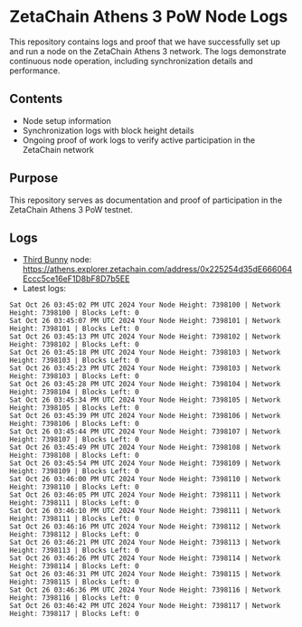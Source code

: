 # ZetaChain Athens 3 PoW Node Logs
This repository contains logs and proof that we have successfully set up and run a node on the ZetaChain Athens 3 network. The logs demonstrate continuous node operation, including synchronization details and performance.

## Contents
- Node setup information
- Synchronization logs with block height details
- Ongoing proof of work logs to verify active participation in the ZetaChain network

## Purpose
This repository serves as documentation and proof of participation in the ZetaChain Athens 3 PoW testnet.

## Logs

- [Third Bunny](https://thirdbunny.xyz/) node: https://athens.explorer.zetachain.com/address/0x225254d35dE666064Eccc5ce16eF1D8bF8D7b5EE
- Latest logs:
```
Sat Oct 26 03:45:02 PM UTC 2024 Your Node Height: 7398100 | Network Height: 7398100 | Blocks Left: 0
Sat Oct 26 03:45:07 PM UTC 2024 Your Node Height: 7398101 | Network Height: 7398101 | Blocks Left: 0
Sat Oct 26 03:45:13 PM UTC 2024 Your Node Height: 7398102 | Network Height: 7398102 | Blocks Left: 0
Sat Oct 26 03:45:18 PM UTC 2024 Your Node Height: 7398103 | Network Height: 7398103 | Blocks Left: 0
Sat Oct 26 03:45:23 PM UTC 2024 Your Node Height: 7398103 | Network Height: 7398103 | Blocks Left: 0
Sat Oct 26 03:45:28 PM UTC 2024 Your Node Height: 7398104 | Network Height: 7398104 | Blocks Left: 0
Sat Oct 26 03:45:34 PM UTC 2024 Your Node Height: 7398105 | Network Height: 7398105 | Blocks Left: 0
Sat Oct 26 03:45:39 PM UTC 2024 Your Node Height: 7398106 | Network Height: 7398106 | Blocks Left: 0
Sat Oct 26 03:45:44 PM UTC 2024 Your Node Height: 7398107 | Network Height: 7398107 | Blocks Left: 0
Sat Oct 26 03:45:49 PM UTC 2024 Your Node Height: 7398108 | Network Height: 7398108 | Blocks Left: 0
Sat Oct 26 03:45:54 PM UTC 2024 Your Node Height: 7398109 | Network Height: 7398109 | Blocks Left: 0
Sat Oct 26 03:46:00 PM UTC 2024 Your Node Height: 7398110 | Network Height: 7398110 | Blocks Left: 0
Sat Oct 26 03:46:05 PM UTC 2024 Your Node Height: 7398111 | Network Height: 7398111 | Blocks Left: 0
Sat Oct 26 03:46:10 PM UTC 2024 Your Node Height: 7398111 | Network Height: 7398111 | Blocks Left: 0
Sat Oct 26 03:46:16 PM UTC 2024 Your Node Height: 7398112 | Network Height: 7398112 | Blocks Left: 0
Sat Oct 26 03:46:21 PM UTC 2024 Your Node Height: 7398113 | Network Height: 7398113 | Blocks Left: 0
Sat Oct 26 03:46:26 PM UTC 2024 Your Node Height: 7398114 | Network Height: 7398114 | Blocks Left: 0
Sat Oct 26 03:46:31 PM UTC 2024 Your Node Height: 7398115 | Network Height: 7398115 | Blocks Left: 0
Sat Oct 26 03:46:36 PM UTC 2024 Your Node Height: 7398116 | Network Height: 7398116 | Blocks Left: 0
Sat Oct 26 03:46:42 PM UTC 2024 Your Node Height: 7398117 | Network Height: 7398117 | Blocks Left: 0
```
